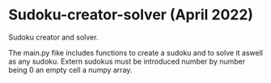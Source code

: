 # Sudoku-creator-solver (April 2022)

Sudoku creator and solver.

The main.py fike includes functions to create a sudoku and to solve it  aswell as any sudoku. Extern sudokus must be introduced number by number being 0 an empty cell a numpy array.
